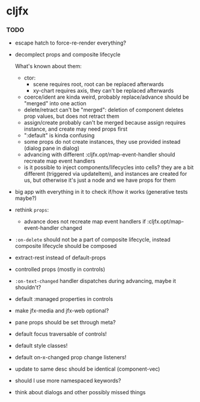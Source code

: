 # cljfx

### TODO

- escape hatch to force-re-render everything?
- decomplect props and composite lifecycle

  What's known about them:
  - ctor:
    - scene requires root, root can be replaced afterwards
    - xy-chart requires axis, they can't be replaced afterwards
  - coerce/ident are kinda weird, probably replace/advance should be "merged" into one action
  - delete/retract can't be "merged": deletion of component deletes prop values, but does not retract them
  - assign/create probably can't be merged because assign requires instance, and create may need props first
  - ":default" is kinda confusing
  - some props do not create instances, they use provided instead (dialog pane in dialog)
  - advancing with different :cljfx.opt/map-event-handler should recreate map event handlers
  - is it possible to inject components/lifecycles into cells? they are a bit different
  (triggered via updateItem), and instances are created for us, but otherwise it's just a node
  and we have props for them
- big app with everything in it to check if/how it works (generative tests maybe?)
- rethink `props`:
  - advance does not recreate map event handlers if :cljfx.opt/map-event-handler changed

- `:on-delete` should not be a part of composite lifecycle, instead composite lifecycle should be composed

- extract-rest instead of default-props
- controlled props (mostly in controls)
- `:on-text-changed` handler dispatches during advancing, maybe it shouldn't?
- default :managed properties in controls
- make jfx-media and jfx-web optional?
- pane props should be set through meta?
- default focus traversable of controls!
- default style classes!
- default on-x-changed prop change listeners!

- update to same desc should be identical (component-vec)
- should I use more namespaced keywords?
- think about dialogs and other possibly missed things